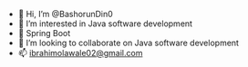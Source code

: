 - 👋 Hi, I’m @BashorunDin0
- 👀 I’m interested in Java software development 
- 🌱 Spring Boot
- 💞️ I’m looking to collaborate on Java software development
- 📫 ibrahimolawale02@gmail.com 

<!---
BashorunDin0/BashorunDin0 is a ✨ Java Developer ✨ repository because its `README.md` (this file) appears on your GitHub profile.
You can click the Preview link to take a look at your changes.
--->
